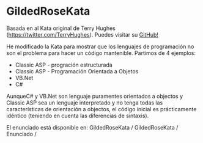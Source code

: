 GildedRoseKata
==============
Basada en al Kata original de Terry Hughes (https://twitter.com/TerryHughes). Puedes visitar su [GitHub!](https://github.com/NotMyself/GildedRose)

He modificado la Kata para mostrar que los lenguajes de programación no son el problema para hacer un código mantenible.
Partimos de 4 ejemplos:
- Classic ASP - progración estructurada
- Classic ASP - Programación Orientada a Objetos
- VB.Net
- C#

AunqueC# y VB.Net son lenguaje puramentes orientados a objectos y Classic ASP sea un lenguaje interpretado y no tenga todas las características de orientación a objectos, el código inicial es prácticamente idéntico (teniendo en cuenta las diferencias de sintaxis).


El enunciado está disponible en:   GildedRoseKata / GildedRoseKata / Enunciado /
